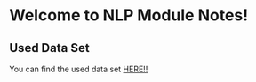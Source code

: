 # Welcome to NLP Module Notes!

## Used Data Set
You can find the used data set [HERE!!](https://www.kaggle.com/c/tensorflow-speech-recognition-challenge)
